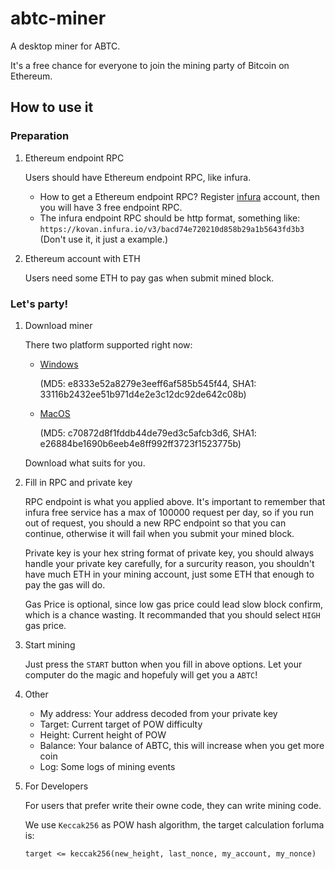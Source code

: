 # abtc-miner
A desktop miner for ABTC.

It's a free chance for everyone to join the mining party of Bitcoin on Ethereum.

## How to use it

### Preparation
1. Ethereum endpoint RPC

    Users should have Ethereum endpoint RPC, like infura.
    * How to get a Ethereum endpoint RPC? Register [infura](https://infura.io/) account, then you will have 3 free endpoint RPC.
    * The infura endpoint RPC should be http format, something like: `https://kovan.infura.io/v3/bacd74e720210d858b29a1b5643fd3b3` (Don't use it, it just a example.)
   
2. Ethereum account with ETH

    Users need some ETH to pay gas when submit mined block.


### Let's party!

1. Download miner

    There two platform supported right now: 
    * [Windows](https://github.com/Algorithmic-Bitcoin/abtc-miner/releases/download/0.2.0/abtc-miner-win-v0.2.0.zip) 
    
        (MD5: e8333e52a8279e3eeff6af585b545f44, SHA1: 33116b2432ee51b971d4e2e3c12dc92de642c08b)
    * [MacOS](https://github.com/Algorithmic-Bitcoin/abtc-miner/releases/download/0.2.0/abtc-miner-mac-v0.2.0.zip) 
    
        (MD5: c70872d8f1fddb44de79ed3c5afcb3d6, SHA1: e26884be1690b6eeb4e8ff992ff3723f1523775b)
    
    Download what suits for you.

2. Fill in RPC and private key

    RPC endpoint is what you applied above. It's important to remember that infura free service has a max of 100000 request per day, so if you run out of request, you should a new RPC endpoint so that you can continue, otherwise it will fail when you submit your mined block.
    
    Private key is your hex string format of private key, you should always handle your private key carefully, for a surcurity reason, you shouldn't have much ETH in your mining account, just some ETH that enough to pay the gas will do.
    
    Gas Price is optional, since low gas price could lead slow block confirm, which is a chance wasting. It recommanded that you should select `HIGH` gas price.
    
3. Start mining

    Just press the `START` button when you fill in above options. Let your computer do the magic and hopefuly will get you a `ABTC`!
      
4. Other

    * My address: Your address decoded from your private key
    * Target: Current target of POW difficulty
    * Height: Current height of POW
    * Balance: Your balance of ABTC, this will increase when you get more coin
    * Log: Some logs of mining events
    
 5. For Developers
 
    For users that prefer write their owne code, they can write mining code.
    
    We use `Keccak256` as POW hash algorithm, the target calculation forluma is: 
    ```
    target <= keccak256(new_height, last_nonce, my_account, my_nonce)
    ```


